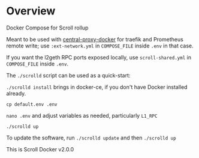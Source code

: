 # Overview

Docker Compose for Scroll rollup

Meant to be used with [central-proxy-docker](https://github.com/CryptoManufaktur-io/central-proxy-docker) for traefik
and Prometheus remote write; use `:ext-network.yml` in `COMPOSE_FILE` inside `.env` in that case.

If you want the l2geth RPC ports exposed locally, use `scroll-shared.yml` in `COMPOSE_FILE` inside `.env`.

The `./scrolld` script can be used as a quick-start:

`./scrolld install` brings in docker-ce, if you don't have Docker installed already.

`cp default.env .env`

`nano .env` and adjust variables as needed, particularly `L1_RPC`

`./scrolld up`

To update the software, run `./scrolld update` and then `./scrolld up`

This is Scroll Docker v2.0.0
